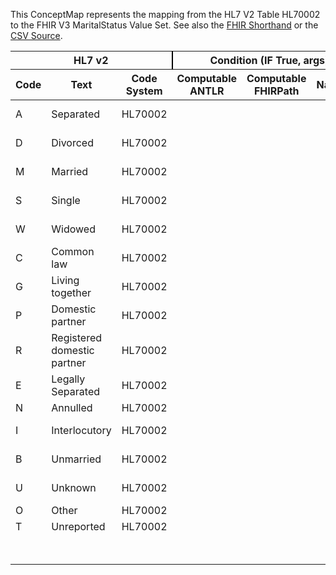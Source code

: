
This ConceptMap represents the mapping from the HL7 V2 Table HL70002 to the FHIR V3 MaritalStatus Value Set. See also the <a href='https://github.com/HL7/v2-to-fhir/blob/master/tank/Table HL70002 to V3 MaritalStatus.fsh'>FHIR Shorthand</a> or the <a href='https://github.com/HL7/v2-to-fhir/blob/master/mappings/codesystems/HL7 Concept Map_ Marital Status - Sheet1.csv'>CSV Source</a>.
<table class='grid'><thead>
<tr><th colspan='3' style='border-right: 2px solid black;'>HL7 v2</th><th colspan='3' style='border-right: 2px solid black;'>Condition (IF True, args)</th><th colspan='4'>HL7 FHIR</th><th rowspan='2'>Comments</th></tr>
<tr><th>Code</th><th>Text</th><th>Code System</th><th>Computable ANTLR</th><th>Computable FHIRPath</th><th>Narrative</th><th>Code</th><th>Proposed Extension</th><th>Display</th><th>Code System</th></tr></thead>
<tbody>
<tr><td>A</td><td>Separated</td><td style='border-right: 2px'>HL70002</td><td></td><td></td><td style='border-right: 2px'></td><td>L</td><td></td><td>Legally Separated</td><td><a href='https://hl7.org/fhir/R4/v3/MaritalStatus/cs.html'>http://terminology.hl7.org/CodeSystem/v3-MaritalStatus</a></td><td></td></tr>
<tr><td>D</td><td>Divorced</td><td style='border-right: 2px'>HL70002</td><td></td><td></td><td style='border-right: 2px'></td><td>D</td><td></td><td>Divorced</td><td><a href='https://hl7.org/fhir/R4/v3/MaritalStatus/cs.html'>http://terminology.hl7.org/CodeSystem/v3-MaritalStatus</a></td><td></td></tr>
<tr><td>M</td><td>Married</td><td style='border-right: 2px'>HL70002</td><td></td><td></td><td style='border-right: 2px'></td><td>M</td><td></td><td>Married</td><td><a href='https://hl7.org/fhir/R4/v3/MaritalStatus/cs.html'>http://terminology.hl7.org/CodeSystem/v3-MaritalStatus</a></td><td></td></tr>
<tr><td>S</td><td>Single</td><td style='border-right: 2px'>HL70002</td><td></td><td></td><td style='border-right: 2px'></td><td>S</td><td></td><td>Never Married</td><td><a href='https://hl7.org/fhir/R4/v3/MaritalStatus/cs.html'>http://terminology.hl7.org/CodeSystem/v3-MaritalStatus</a></td><td></td></tr>
<tr><td>W</td><td>Widowed</td><td style='border-right: 2px'>HL70002</td><td></td><td></td><td style='border-right: 2px'></td><td>W</td><td></td><td>Widowed</td><td><a href='https://hl7.org/fhir/R4/v3/MaritalStatus/cs.html'>http://terminology.hl7.org/CodeSystem/v3-MaritalStatus</a></td><td></td></tr>
<tr><td>C</td><td>Common law</td><td style='border-right: 2px'>HL70002</td><td></td><td></td><td style='border-right: 2px'></td><td>C</td><td></td><td>Common Law</td><td><a href='https://hl7.org/fhir/R4/v3/MaritalStatus/cs.html'>http://terminology.hl7.org/CodeSystem/v3-MaritalStatus</a></td><td></td></tr>
<tr><td>G</td><td>Living together</td><td style='border-right: 2px'>HL70002</td><td></td><td></td><td style='border-right: 2px'></td><td>T</td><td></td><td>Domestic partner</td><td><a href='https://hl7.org/fhir/R4/v3/MaritalStatus/cs.html'>http://terminology.hl7.org/CodeSystem/v3-MaritalStatus</a></td><td></td></tr>
<tr><td>P</td><td>Domestic partner</td><td style='border-right: 2px'>HL70002</td><td></td><td></td><td style='border-right: 2px'></td><td>T</td><td></td><td>Domestic partner</td><td><a href='https://hl7.org/fhir/R4/v3/MaritalStatus/cs.html'>http://terminology.hl7.org/CodeSystem/v3-MaritalStatus</a></td><td></td></tr>
<tr><td>R</td><td>Registered domestic partner</td><td style='border-right: 2px'>HL70002</td><td></td><td></td><td style='border-right: 2px'></td><td>T</td><td></td><td>Domestic partner</td><td><a href='https://hl7.org/fhir/R4/v3/MaritalStatus/cs.html'>http://terminology.hl7.org/CodeSystem/v3-MaritalStatus</a></td><td></td></tr>
<tr><td>E</td><td>Legally Separated</td><td style='border-right: 2px'>HL70002</td><td></td><td></td><td style='border-right: 2px'></td><td>L</td><td></td><td>Legally Separated</td><td><a href='https://hl7.org/fhir/R4/v3/MaritalStatus/cs.html'>http://terminology.hl7.org/CodeSystem/v3-MaritalStatus</a></td><td></td></tr>
<tr><td>N</td><td>Annulled</td><td style='border-right: 2px'>HL70002</td><td></td><td></td><td style='border-right: 2px'></td><td></td><td></td><td></td><td></td><td></td></tr>
<tr><td>I</td><td>Interlocutory</td><td style='border-right: 2px'>HL70002</td><td></td><td></td><td style='border-right: 2px'></td><td>I</td><td></td><td>Interlocutory</td><td><a href='https://hl7.org/fhir/R4/v3/MaritalStatus/cs.html'>http://terminology.hl7.org/CodeSystem/v3-MaritalStatus</a></td><td></td></tr>
<tr><td>B</td><td>Unmarried</td><td style='border-right: 2px'>HL70002</td><td></td><td></td><td style='border-right: 2px'></td><td>U</td><td></td><td>unmarried</td><td><a href='https://hl7.org/fhir/R4/v3/MaritalStatus/cs.html'>http://terminology.hl7.org/CodeSystem/v3-MaritalStatus</a></td><td></td></tr>
<tr><td>U</td><td>Unknown</td><td style='border-right: 2px'>HL70002</td><td></td><td></td><td style='border-right: 2px'></td><td>UNK</td><td></td><td>unknown</td><td><a href='https://hl7.org/fhir/R4/v3/NullFlavor/cs.html'>http://terminology.hl7.org/CodeSystem/v3-NullFlavor</a></td><td></td></tr>
<tr><td>O</td><td>Other</td><td style='border-right: 2px'>HL70002</td><td></td><td></td><td style='border-right: 2px'></td><td></td><td></td><td></td><td></td><td></td></tr>
<tr><td>T</td><td>Unreported</td><td style='border-right: 2px'>HL70002</td><td></td><td></td><td style='border-right: 2px'></td><td></td><td></td><td></td><td></td><td></td></tr>
<tr><td></td><td></td><td style='border-right: 2px'></td><td></td><td></td><td style='border-right: 2px'></td><td>P</td><td></td><td>Polygamous</td><td><a href='https://hl7.org/fhir/R4/v3/MaritalStatus/cs.html'>http://terminology.hl7.org/CodeSystem/v3-MaritalStatus</a></td><td></td></tr>
</tbody></table>
